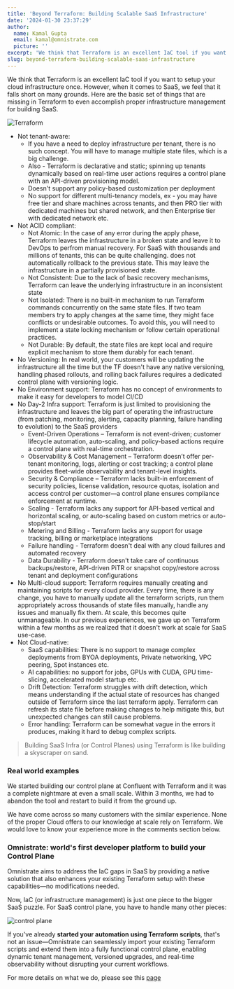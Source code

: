 ```yaml
---
title: 'Beyond Terraform: Building Scalable SaaS Infrastructure'
date: '2024-01-30 23:37:29'
author:
  name: Kamal Gupta
  email: kamal@omnistrate.com
  picture: ''
excerpt: 'We think that Terraform is an excellent IaC tool if you want to setup your cloud infrastructure once. However, when it comes to SaaS, we feel that it falls short on many grounds.'
slug: beyond-terraform-building-scalable-saas-infrastructure
---
```


We think that Terraform is an excellent IaC tool if you want to setup your cloud infrastructure once. However, when it comes to SaaS, we feel that it falls short on many grounds. Here are the basic set of things that are missing in Terraform to even accomplish proper infrastructure management for building SaaS.

![Terraform][2]

- Not tenant-aware: 
    - If you have a need to deploy infrastructure per tenant, there is no
   such concept. You will have to manage multiple state files, which is
   a big challenge. 
    - Also - Terraform is declarative and static; spinning
   up tenants dynamically based on real-time user actions requires a
   control plane with an API-driven provisioning model.
    - Doesn't support any policy-based customization per deployment 
    - No support for different multi-tenancy models, ex - you may have free tier and share machines across tenants, and then PRO tier with dedicated machines but shared network, and then Enterprise tier with dedicated network etc.
- Not ACID compliant:
    - Not Atomic: In the case of any error during the apply phase, Terraform leaves the infrastructure in a broken state and leave it to DevOps to perfrom manual recovery. For SaaS with thousands and millions of tenants, this can be quite challenging. does not automatically rollback to the previous state. This may leave the infrastructure in a partially provisioned state.
    - Not Consistent: Due to the lack of basic recovery mechanisms, Terraform can leave the underlying infrastructure in an inconsistent state
    - Not Isolated: There is no built-in mechanism to run Terraform commands concurrently on the same state files. If two team members try to apply changes at the same time, they might face conflicts or undesirable outcomes. To avoid this, you will need to implement a state locking mechanism or follow certain operational practices.
    - Not Durable: By default, the state files are kept local and require explicit mechanism to store them durably for each tenant.
- No Versioning: In real world, your customers will be updating the infrastructure all the time but the TF doesn't have any native versioning, handling phased rollouts, and rolling back failures requires a dedicated control plane with versioning logic.
- No Environment support: Terraform has no concept of environments to make it easy for developers to model CI/CD
- No Day-2 Infra support: Terraform is just limited to provisioning the infrastructure and leaves the big part of operating the infrastructure (from patching, monitoring, alerting, capacity planning, failure handling to evolution) to the SaaS providers
    - Event-Driven Operations – Terraform is not event-driven; customer lifecycle automation, auto-scaling, and policy-based actions require a control plane with real-time orchestration.
    - Observability & Cost Management – Terraform doesn’t offer per-tenant monitoring, logs, alerting or cost tracking; a control plane provides fleet-wide observability and tenant-level insights.
    - Security & Compliance – Terraform lacks built-in enforcement of security policies, license validation, resource quotas, isolation and access control per customer—a control plane ensures compliance enforcement at runtime.
    - Scaling - Terraform lacks any support for API-based vertical and horizontal scaling, or auto-scaling based on custom metrics or auto-stop/start 
    - Metering and Billing - Terraform lacks any support for usage tracking, billing or marketplace integrations
    - Failure handling - Terraform doesn't deal with any cloud failures and automated recovery
    - Data Durability - Terraform doesn't take care of continuous backups/restore, API-driven PiTR or snapshot copy/restore across tenant and deployment configurations   
- No Multi-cloud support: Terraform requires manually creating and maintaining scripts for every cloud provider. Every time, there is any change, you have to manually update all the terraform scripts, run them appropriately across thousands of state files manually, handle any issues and manually fix them. At scale, this becomes quite unmanageable. In our previous experiences, we gave up on Terraform within a few months as we realized that it doesn't work at scale for SaaS use-case.
- Not Cloud-native: 
    - SaaS capabilities: There is no support to manage complex deployments from BYOA deployments, Private networking, VPC peering, Spot instances etc.
    - AI capabilities: no support for jobs, GPUs with CUDA, GPU time-slicing, accelerated model startup etc.
    - Drift Detection: Terraform struggles with drift detection, which means understanding if the actual state of resources has changed outside of Terraform since the last terraform apply. Terraform can refresh its state file before making changes to help mitigate this, but unexpected changes can still cause problems.
    - Error handling: Terraform can be somewhat vague in the errors it produces, making it hard to debug complex scripts.

> Building SaaS Infra (or Control Planes) using Terraform is like building a skyscraper on sand.


### Real world examples


We started building our control plane at Confluent with Terraform and it was a complete nightmare at even a small scale. Within 3 months, we had to abandon the tool and restart to build it from the ground up.

We have come across so many customers with the similar experience. None of the proper Cloud offers to our knowledge at scale rely on Terraform. We would love to know your experience more in the comments section below.


### Omnistrate: world's first developer platform to build your Control Plane


Omnistrate aims to address the IaC gaps in SaaS by providing a native solution that also enhances your existing Terraform setup with these capabilities—no modifications needed. 

Now, IaC (or infrastructure management) is just one piece to the bigger SaaS puzzle. For SaaS control plane, you have to handle many other pieces:

![control plane][3]

If you've already **started your automation using Terraform scripts**, that's not an issue—Omnistrate can seamlessly import your existing Terraform scripts and extend them into a fully functional control plane, enabling dynamic tenant management, versioned upgrades, and real-time observability without disrupting your current workflows.

For more details on what we do, please see this [page][1]

  [1]: https://docs.omnistrate.com/
  [2]: https://drive.google.com/thumbnail?id=1KmIklBkPiPZFup9nJYHEpJBx3ztRJskY&sz=w720
  [3]: https://drive.google.com/thumbnail?id=1Y636J-p3JL9CvptjbFGPQcXG0rL2wrI6&sz=w720
